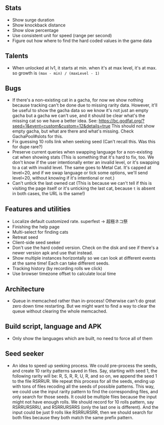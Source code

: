 ## Stats

* Show surge duration
* Show knockback distance
* Show slow percentage
* Use consistent unit for speed (range per second)
* Figure out how where to find the hard coded values in the game data

## Talents

* When unlocked at lv1, it starts at min. when it's at max level, it's at max. so growth is `(max - min) / (maxLevel - 1)`

## Bugs

* If there's a non-existing cat in a gacha, for now we show nothing because
  tracking can't be done due to missing rarity data. However, it'll be useful
  to show the gacha data so we know it's not just an empty gacha but a gacha
  we can't use, and it should be clear what's the missing cat so we have a
  better idea. See:
  https://bc.godfat.org/?seed=1&event=custom&custom=12&details=true
  This should not show empty gacha, but what are there and what's missing.
  Check GachaPool#slots for this.
* Fix guessing 10 rolls link when seeking seed (Can't recall this. Was this for dupe rare?)
* Preserve current queries when swapping language for a non-existing cat when
  showing stats (This is something that it's hard to fix, too. We don't know
  if the user intentionally enter an invalid level, or it's swapping to a cat
  with invalid level. The same goes to Metal Cat. It's capped at level=20,
  and if we swap language or tick some options, we'll send level=20, without
  knowing if it's intentional or not.)
* Can't untick the last owned cat (This is because we can't tell if this is
  visiting the page itself or it's unticking the last cat, because `t` is
  absent in both cases, the URL is the same!)

## Features and utilities

* Localize default customized rate. superfest -> 超極ネコ祭
* Finishing the help page
* Multi-select for finding cats
* Retreat seed
* Client-side seed seeker
* Don't use the hard coded version. Check on the disk and see if there's
  a newer version apk and use that instead.
* Show multiple instances horizontally so we can look at different events
  at the same time! Each can take different seeds.
* Tracking history (by recording rolls we click)
* Use browser timezone offset to calculate local time

## Architecture

* Queue in memcached rather than in-process! Otherwise can't do great
  zero down time restarting. But we might want to find a way to clear
  the queue without clearing the whole memcached.

## Build script, language and APK

* Only show the languages which are built, no need to force all of them

## Seed seeker

* An idea to speed up seeking process. We could pre-process the seeds, and
  create 10 rarity patterns saved in files. Say, starting with seed 1,
  the following rarity will be: R, S, R, R, U, R, and so on, we append the
  seed 1 to the file RSRRUR. We repeat this process for all the seeds, ending
  up with tons of files recoding all the seeds of possible patterns. This
  way, we could use the input rarity pattern to find the corresponding files,
  and only search for those seeds. It could be multiple files because the
  input might not have enough rolls. We should record for 10 rolls pattern,
  say RSRRURSRRU, and RSRRURSRRS (only the last one is different). And the
  input could be just 9 rolls like RSRRURSRR, then we should search for
  both files because they both match the same prefix pattern.
